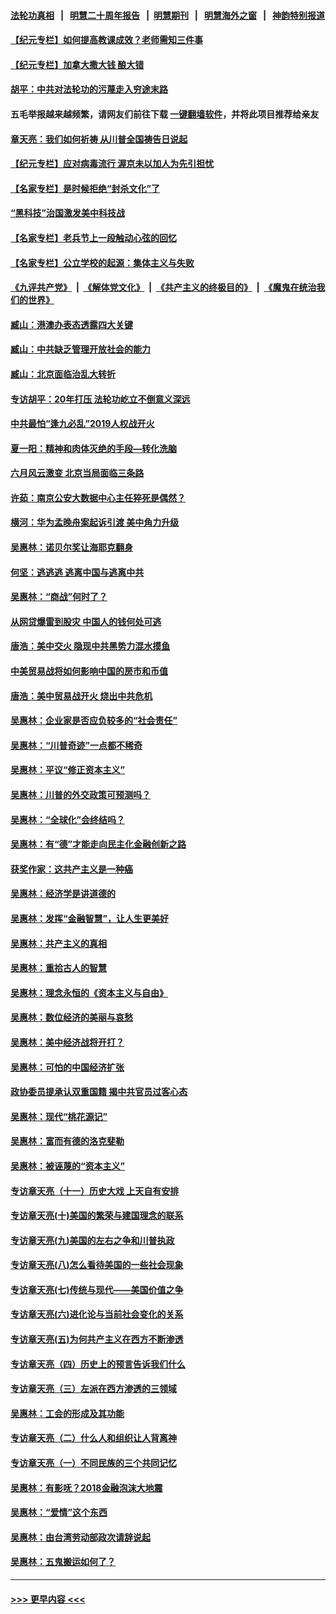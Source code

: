 #### [法轮功真相](https://github.com/gfw-breaker/truth/blob/master/README.md?t=0) &nbsp;&nbsp;|&nbsp;&nbsp; [明慧二十周年报告](https://github.com/gfw-breaker/mh-reports/blob/master/README.md?t=0) &nbsp;&nbsp;|&nbsp;&nbsp;[明慧期刊](https://github.com/gfw-breaker/mh-qikan) &nbsp;&nbsp;|&nbsp;&nbsp; [明慧海外之窗](https://github.com/gfw-breaker/mh-news/blob/master/README.md?t=0) &nbsp;&nbsp;|&nbsp;&nbsp; [神韵特别报道](https://github.com/gfw-breaker/mh-news/blob/master/shenyun.md?t=0)
#### [【纪元专栏】如何提高教课成效？老师需知三件事](../pages/nsc423/n12417848.md?t=06181852) 
#### [【纪元专栏】加拿大撒大钱 酿大错](../pages/nsc423/n12406564.md?t=06181852) 
#### [胡平：中共对法轮功的污蔑走入穷途末路](../pages/nsc423/n12266737.md?t=06181852) 
#### 五毛举报越来越频繁，请网友们前往下载 [一键翻墙软件](https://github.com/gfw-breaker/ssr-accounts)，并将此项目推荐给亲友
#### [章天亮：我们如何祈祷 从川普全国祷告日说起](../pages/nsc423/n11944627.md?t=06181852) 
#### [【纪元专栏】应对病毒流行 渥京未以加人为先引担忧](../pages/nsc423/n11875714.md?t=06181852) 
#### [【名家专栏】是时候拒绝“封杀文化”了](../pages/nsc423/n11814093.md?t=06181852) 
#### [“黑科技”治国激发美中科技战](../pages/nsc423/n11638056.md?t=06181852) 
#### [【名家专栏】老兵节上一段触动心弦的回忆](../pages/nsc423/n11646016.md?t=06181852) 
#### [【名家专栏】公立学校的起源：集体主义与失败](../pages/nsc423/n11601833.md?t=06181852) 
#### [《九评共产党》](https://github.com/begood0513/9ping.md/blob/master/README.md) &nbsp;|&nbsp; [《解体党文化》](../../../../jtdwh.md/blob/master/README.md)  &nbsp;|&nbsp; [《共产主义的终极目的》](../../../../gczydzjmd.md/blob/master/README.md) &nbsp;|&nbsp; [《魔鬼在统治我们的世界》](../../../../mgztzwmdsj.md/blob/master/README.md) 
#### [臧山：港澳办表态透露四大关键](../pages/nsc423/n11421628.md?t=06181852) 
#### [臧山：中共缺乏管理开放社会的能力](../pages/nsc423/n11407457.md?t=06181852) 
#### [臧山：北京面临治乱大转折](../pages/nsc423/n11406895.md?t=06181852) 
#### [专访胡平：20年打压 法轮功屹立不倒意义深远](../pages/nsc423/n11398800.md?t=06181852) 
#### [中共最怕“逢九必乱”2019人权战开火](../pages/nsc423/n11385248.md?t=06181852) 
#### [夏一阳：精神和肉体灭绝的手段—转化洗脑](../pages/nsc423/n11368250.md?t=06181852) 
#### [六月风云激变 北京当局面临三条路](../pages/nsc423/n11313668.md?t=06181852) 
#### [许茹：南京公安大数据中心主任猝死是偶然？](../pages/nsc423/n11064744.md?t=06181852) 
#### [横河：华为孟晚舟案起诉引渡 美中角力升级](../pages/nsc423/n11027230.md?t=06181852) 
#### [吴惠林：诺贝尔奖让海耶克翻身](../pages/nsc423/n10890049.md?t=06181852) 
#### [何坚：逃逃逃 逃离中国与逃离中共](../pages/nsc423/n10592891.md?t=06181852) 
#### [吴惠林：“商战”何时了？](../pages/nsc423/n10573558.md?t=06181852) 
#### [从网贷爆雷到股灾 中国人的钱何处可逃](../pages/nsc423/n10572800.md?t=06181852) 
#### [唐浩：美中交火 隐现中共黑势力混水摸鱼](../pages/nsc423/n10544040.md?t=06181852) 
#### [中美贸易战将如何影响中国的房市和币值](../pages/nsc423/n10543697.md?t=06181852) 
#### [唐浩：美中贸易战开火 烧出中共危机](../pages/nsc423/n10540126.md?t=06181852) 
#### [吴惠林：企业家是否应负较多的“社会责任”](../pages/nsc423/n10535022.md?t=06181852) 
#### [吴惠林：“川普奇迹”一点都不稀奇](../pages/nsc423/n10512808.md?t=06181852) 
#### [吴惠林：平议“修正资本主义”](../pages/nsc423/n10495724.md?t=06181852) 
#### [吴惠林：川普的外交政策可预测吗？](../pages/nsc423/n10462387.md?t=06181852) 
#### [吴惠林：“全球化”会终结吗？](../pages/nsc423/n10452838.md?t=06181852) 
#### [吴惠林：有“德”才能走向民主化金融创新之路](../pages/nsc423/n10432292.md?t=06181852) 
#### [获奖作家：这共产主义是一种癌](../pages/nsc423/n10431541.md?t=06181852) 
#### [吴惠林：经济学是讲道德的](../pages/nsc423/n10398014.md?t=06181852) 
#### [吴惠林：发挥“金融智慧”，让人生更美好](../pages/nsc423/n10375019.md?t=06181852) 
#### [吴惠林：共产主义的真相](../pages/nsc423/n10351394.md?t=06181852) 
#### [吴惠林：重拾古人的智慧](../pages/nsc423/n10337691.md?t=06181852) 
#### [吴惠林：理念永恒的《资本主义与自由》](../pages/nsc423/n10316274.md?t=06181852) 
#### [吴惠林：数位经济的美丽与哀愁](../pages/nsc423/n10292946.md?t=06181852) 
#### [吴惠林：美中经济战将开打？](../pages/nsc423/n10258825.md?t=06181852) 
#### [吴惠林：可怕的中国经济扩张](../pages/nsc423/n10219147.md?t=06181852) 
#### [政协委员提承认双重国籍 揭中共官员过客心态](../pages/nsc423/n10208809.md?t=06181852) 
#### [吴惠林：现代“桃花源记”](../pages/nsc423/n10185234.md?t=06181852) 
#### [吴惠林：富而有德的洛克斐勒](../pages/nsc423/n10142264.md?t=06181852) 
#### [吴惠林：被诬蔑的“资本主义”](../pages/nsc423/n10124816.md?t=06181852) 
#### [专访章天亮（十一）历史大戏 上天自有安排](../pages/nsc423/n10094905.md?t=06181852) 
#### [专访章天亮(十)美国的繁荣与建国理念的联系](../pages/nsc423/n10094899.md?t=06181852) 
#### [专访章天亮(九)美国的左右之争和川普执政](../pages/nsc423/n10094889.md?t=06181852) 
#### [专访章天亮(八)怎么看待美国的一些社会现象](../pages/nsc423/n10094857.md?t=06181852) 
#### [专访章天亮(七)传统与现代——美国价值之争](../pages/nsc423/n10093140.md?t=06181852) 
#### [专访章天亮(六)进化论与当前社会变化的关系](../pages/nsc423/n10092036.md?t=06181852) 
#### [专访章天亮(五)为何共产主义在西方不断渗透](../pages/nsc423/n10083620.md?t=06181852) 
#### [专访章天亮（四）历史上的预言告诉我们什么](../pages/nsc423/n10083606.md?t=06181852) 
#### [专访章天亮（三）左派在西方渗透的三领域](../pages/nsc423/n10081115.md?t=06181852) 
#### [吴惠林：工会的形成及其功能](../pages/nsc423/n10080633.md?t=06181852) 
#### [专访章天亮（二）什么人和组织让人背离神](../pages/nsc423/n10076637.md?t=06181852) 
#### [专访章天亮（一）不同民族的三个共同记忆](../pages/nsc423/n10074188.md?t=06181852) 
#### [吴惠林：有影呒？2018金融泡沫大地震](../pages/nsc423/n10040534.md?t=06181852) 
#### [吴惠林：“爱情”这个东西](../pages/nsc423/n10019423.md?t=06181852) 
#### [吴惠林：由台湾劳动部政次请辞说起](../pages/nsc423/n9979679.md?t=06181852) 
#### [吴惠林：五鬼搬运如何了？](../pages/nsc423/n9925338.md?t=06181852) 

----
#### [ >>> 更早内容 <<< ](../indexes/nsc423-earlier.md)
